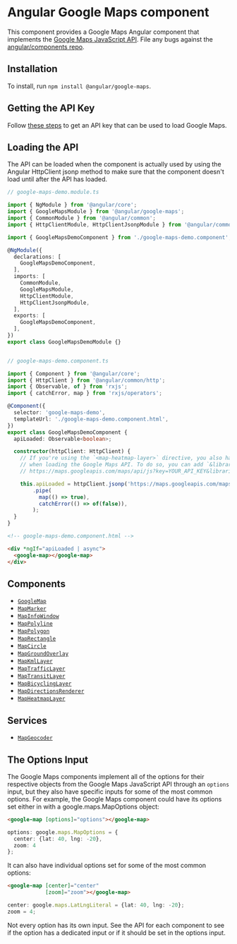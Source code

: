 # Angular Google Maps component

This component provides a Google Maps Angular component that implements the
[Google Maps JavaScript API](https://developers.google.com/maps/documentation/javascript/tutorial).
File any bugs against the [angular/components repo](https://github.com/angular/components/issues).

## Installation

To install, run `npm install @angular/google-maps`.

## Getting the API Key

Follow [these steps](https://developers.google.com/maps/gmp-get-started) to get an API key that can be used to load Google Maps.

## Loading the API

The API can be loaded when the component is actually used by using the Angular HttpClient jsonp
method to make sure that the component doesn't load until after the API has loaded.

```typescript
// google-maps-demo.module.ts

import { NgModule } from '@angular/core';
import { GoogleMapsModule } from '@angular/google-maps';
import { CommonModule } from '@angular/common';
import { HttpClientModule, HttpClientJsonpModule } from '@angular/common/http';

import { GoogleMapsDemoComponent } from './google-maps-demo.component';

@NgModule({
  declarations: [
    GoogleMapsDemoComponent,
  ],
  imports: [
    CommonModule,
    GoogleMapsModule,
    HttpClientModule,
    HttpClientJsonpModule,
  ],
  exports: [
    GoogleMapsDemoComponent,
  ],
})
export class GoogleMapsDemoModule {}


// google-maps-demo.component.ts

import { Component } from '@angular/core';
import { HttpClient } from '@angular/common/http';
import { Observable, of } from 'rxjs';
import { catchError, map } from 'rxjs/operators';

@Component({
  selector: 'google-maps-demo',
  templateUrl: './google-maps-demo.component.html',
})
export class GoogleMapsDemoComponent {
  apiLoaded: Observable<boolean>;

  constructor(httpClient: HttpClient) {
    // If you're using the `<map-heatmap-layer>` directive, you also have to include the `visualization` library 
    // when loading the Google Maps API. To do so, you can add `&libraries=visualization` to the script URL:
    // https://maps.googleapis.com/maps/api/js?key=YOUR_API_KEY&libraries=visualization

    this.apiLoaded = httpClient.jsonp('https://maps.googleapis.com/maps/api/js?key=YOUR_KEY_HERE', 'callback')
        .pipe(
          map(() => true),
          catchError(() => of(false)),
        );
  }
}
```

```html
<!-- google-maps-demo.component.html -->

<div *ngIf="apiLoaded | async">
  <google-map></google-map>
</div>
```

## Components

- [`GoogleMap`](./google-map/README.md)
- [`MapMarker`](./map-marker/README.md)
- [`MapInfoWindow`](./map-info-window/README.md)
- [`MapPolyline`](./map-polyline/README.md)
- [`MapPolygon`](./map-polygon/README.md)
- [`MapRectangle`](./map-rectangle/README.md)
- [`MapCircle`](./map-circle/README.md)
- [`MapGroundOverlay`](./map-ground-overlay/README.md)
- [`MapKmlLayer`](./map-kml-layer/README.md)
- [`MapTrafficLayer`](./map-traffic-layer/README.md)
- [`MapTransitLayer`](./map-transit-layer/README.md)
- [`MapBicyclingLayer`](./map-bicycling-layer/README.md)
- [`MapDirectionsRenderer`](./map-directions-renderer/README.md)
- [`MapHeatmapLayer`](./map-heatmap-layer/README.md)

## Services

- [`MapGeocoder`](./map-geocoder/README.md)


## The Options Input

The Google Maps components implement all of the options for their respective objects from the
Google Maps JavaScript API through an `options` input, but they also have specific inputs for some
of the most common options. For example, the Google Maps component could have its options set either
in with a google.maps.MapOptions object:

```html
<google-map [options]="options"></google-map>
```

```typescript
options: google.maps.MapOptions = {
  center: {lat: 40, lng: -20},
  zoom: 4
};
```

It can also have individual options set for some of the most common options:

```html
<google-map [center]="center"
            [zoom]="zoom"></google-map>
```

```typescript
center: google.maps.LatLngLiteral = {lat: 40, lng: -20};
zoom = 4;
```

Not every option has its own input. See the API for each component to see if the option has a
dedicated input or if it should be set in the options input.
